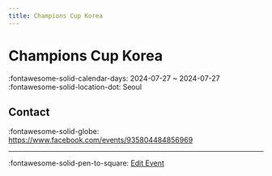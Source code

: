 ```yaml
---
title: Champions Cup Korea
---
```


# Champions Cup Korea 

:fontawesome-solid-calendar-days: 2024-07-27 ~ 2024-07-27  
:fontawesome-solid-location-dot: Seoul  


## Contact

:fontawesome-solid-globe: <https://www.facebook.com/events/935804484856969>  

---

:fontawesome-solid-pen-to-square: [Edit Event](https://github.com/swingdance/events/issues/new?assignees=&labels=update+event&projects=&template=03-update_entity.yml&title=Update%20Event%3A%202024%2Fko_KR%20%E2%80%A2%20Champions%20Cup%20Korea&region=ko_KR&year=2024&id=champions-cup-korea-2024&name=Champions%20Cup%20Korea&org_id=)
